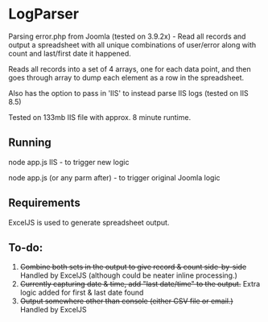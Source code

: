 # LogParser
Parsing error.php from Joomla (tested on 3.9.2x) - Read all records and output a spreadsheet with all unique combinations of user/error along with count and last/first date it happened.

Reads all records into a set of 4 arrays, one for each data point, and then goes through array to dump each element as a row in the spreadsheet.

Also has the option to pass in 'IIS' to instead parse IIS logs (tested on IIS 8.5)

Tested on 133mb IIS file with approx. 8 minute runtime.


## Running
node app.js IIS - to trigger new logic

node app.js (or any parm after) - to trigger original Joomla logic

## Requirements
ExcelJS is used to generate spreadsheet output.

## To-do:
1. ~~Combine both sets in the output to give record & count side-by-side~~ Handled by ExcelJS (although could be neater inline processing.)
2. ~~Currently capturing date & time, add "last date/time" to the output.~~ Extra logic added for first & last date found
3. ~~Output somewhere other than console (either CSV file or email.)~~ Handled by ExcelJS
